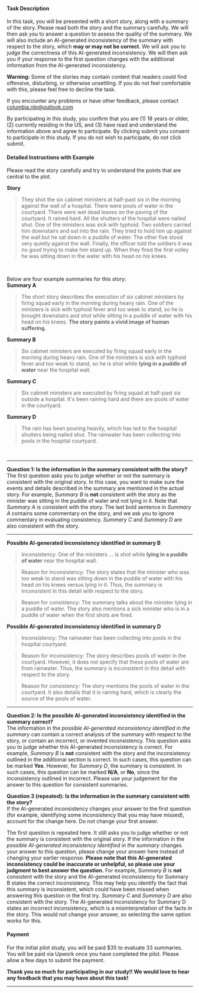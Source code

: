 #### Task Description
In this task, you will be presented with a short story, along with a summary of the story. Please read both the story and the summary carefully. We will then ask you to answer a question to assess the quality of the summary. We will also include an AI-generated inconsistency of the summary with respect to the story, which **may or may not be correct**. We will ask you to judge the correctness of this AI-generated inconsistency. We will then ask you if your response to the first question changes with the additional information from the AI-generated inconsistency.

**Warning:** Some of the stories may contain content that readers could find offensive, disturbing, or otherwise unsettling. If you do not feel comfortable with this, please feel free to decline the task.

If you encounter any problems or have other feedback, please contact columbia.nlp@outlook.com

By participating in this study, you confirm that you are (1) 18 years or older, (2) currently residing in the US, and (3) have read and understand the information above and agree to participate. By clicking submit you consent to participate in this study. If you do not wish to participate, do not click submit.

#### Detailed Instructions with Example
Please read the story carefully and try to understand the points that are central to the plot. 

**Story**
>They shot the six cabinet ministers at half-past six in the morning against the wall of a hospital. There were pools of water in the courtyard. There were wet dead leaves on the paving of the courtyard. It rained hard. All the shutters of the hospital were nailed shut. One of the ministers was sick with typhoid. Two soldiers carried him downstairs and out into the rain. They tried to hold him up against the wall but he sat down in a puddle of water. The other five stood very quietly against the wall. Finally, the officer told the soldiers it was no good trying to make him stand up. When they fired the first volley he was sitting down in the water with his head on his knees.

&nbsp;

Below are four example summaries for this story:\
**Summary A**
>The short story describes the execution of six cabinet ministers by firing squad early in the morning during heavy rain. One of the ministers is sick with typhoid fever and too weak to stand, so he is brought downstairs and shot while sitting in a puddle of water with his head on his knees. **The story paints a vivid image of human suffering.**

**Summary B**
>Six cabinet ministers are executed by firing squad early in the morning during heavy rain. One of the ministers is sick with typhoid fever and too weak to stand, so he is shot while **lying in a puddle of water** near the hospital wall.

**Summary C**
>Six cabinet ministers are executed by firing squad at half-past six outside a hospital. It's been raining hard and there are pools of water in the courtyard.

**Summary D**
>The rain has been pouring heavily, which has led to the hospital shutters being nailed shut. The rainwater has been collecting into pools in the hospital courtyard. 

&nbsp;

---

**Question 1: Is the information in the summary consistent with the story?**\
The first question asks you to judge whether or not the summary is consistent with the original story. In this case, you want to make sure the events and details described in the summary are mentioned in the actual story. For example, *Summary B* is **not** consistent with the story as the minister was sitting in the puddle of water and not lying in it. Note that *Summary A* is consistent with the story. The last bold sentence in *Summary A* contains some commentary on the story, and we ask you to ignore commentary in evaluating consistency. *Summary C* and *Summary D* are also consistent with the story.

---

**Possible AI-generated inconsistency identified in summary B**
>Inconsistency: One of the ministers ... is shot while **lying in a puddle of water** near the hospital wall.

>Reason for inconsistency: The story states that the minister who was too weak to stand was sitting down in the puddle of water with his head on his knees versus lying in it. Thus, the summary is inconsistent in this detail with respect to the story.

>Reason for consistency: The summary talks about the minister lying in a puddle of water. The story also mentions a sick minister who is in a puddle of water when the first shots are fired.

**Possible AI-generated inconsistency identified in summary D**
>Inconsistency: The rainwater has been collecting into pools in the hospital courtyard. 

>Reason for inconsistency: The story describes pools of water in the courtyard. However, it does not specify that these pools of water are from rainwater. Thus, the summary is inconsistent in this detail with respect to the story.

>Reason for consistency: The story mentions the pools of water in the courtyard. It also details that it is raining hard, which is clearly the source of the pools of water.

---

**Question 2: Is the possible AI-generated inconsistency identified in the summary correct?**\
The information in the *possible AI-generated inconsistency identified in the summary* can contain a correct analysis of the summary with respect to the story, or contain an incorrect, or invented inconsistency. This question asks you to judge whether this AI-generated inconsistency is correct. For example, *Summary B* is **not** consistent with the story and the inconsistency outlined in the additional section is correct. In such cases, this question can be marked **Yes**. However, for *Summary D*, the summary is consistent. In such cases, this question can be marked **N/A**, or **No**, since the inconsistency outlined in incorrect. Please use your judgement for the answer to this question for consistent summaries.

**Question 3 (repeated): Is the information in the summary consistent with the story?**\
If the AI-generated inconsistency changes your answer to the first question (for example, identifying some inconsistency that you may have missed), account for the change here. Do not change your first answer.

The first question is repeated here. It still asks you to judge whether or not the summary is consistent with the original story. If the information in the *possible AI-generated inconsistency identified in the summary* changes your answer to this question, please change your answer here instead of changing your earlier response. **Please note that this AI-generated inconsistency could be inaccurate or unhelpful, so please use your judgment to best answer the question.** For example, *Summary B* is **not** consistent with the story and the AI-generated inconsistency for Summary B states the correct inconsistency. This may help you identify the fact that this summary is inconsistent, which could have been missed when answering this question in the first try. *Summary C* and *Summary D* are also consistent with the story. The AI-generated inconsistency for Summary D states an incorrect inconsistency, which is a misinterpretation of the facts in the story. This would not change your answer, so selecting the same option works for this.

#### Payment
For the initial pilot study, you will be paid $35 to evaluate 33 summaries. You will be paid via Upwork once you have completed the pilot. Please allow a few days to submit the payment. 

**Thank you so much for participating in our study!! We would love to hear any feedback that you may have about this task!**

---
